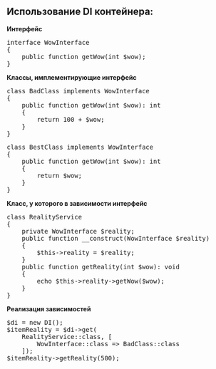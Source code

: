 <h2>Использование DI контейнера:</h2>

<b>Интерфейс</b>

<pre>
interface WowInterface
{
    public function getWow(int $wow);
}
</pre>

<b>Классы, имплементирующие интерфейс</b>

<pre>
class BadClass implements WowInterface
{
    public function getWow(int $wow): int
    {
        return 100 + $wow;
    }
}
</pre>

<pre>
class BestClass implements WowInterface
{
    public function getWow(int $wow): int
    {
        return $wow;
    }
}
</pre>

<b>Класс, у которого в зависимости интерфейс</b>

<pre>
class RealityService
{
    private WowInterface $reality;
    public function __construct(WowInterface $reality)
    {
        $this->reality = $reality;
    }
    public function getReality(int $wow): void
    {
        echo $this->reality->getWow($wow);
    }
}
</pre>

<b>Реализация зависимостей</b>

<pre>
$di = new DI();
$itemReality = $di->get(
    RealityService::class, [
        WowInterface::class => BadClass::class
    ]);
$itemReality->getReality(500);
</pre>
